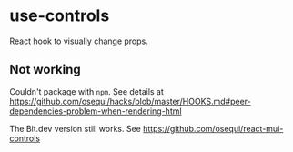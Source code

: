 # use-controls

React hook to visually change props.

## Not working

Couldn't package with `npm`. See details at https://github.com/osequi/hacks/blob/master/HOOKS.md#peer-dependencies-problem-when-rendering-html

The Bit.dev version still works. See https://github.com/osequi/react-mui-controls
